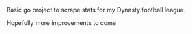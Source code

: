 Basic go project to scrape stats for my Dynasty football league.

Hopefully more improvements to come
